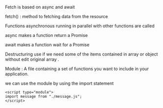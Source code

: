 Fetch is based on async and await

fetch() : method to fetching data from the resource  

Functions asynchronous  running in parallel with other functions are called 

async makes a function return a Promise

await makes a function wait for a Promise


Destructuring use if we need some of the items contained in array or object without edit original array .

Module : A file containing a set of functions you want to include in your application.

we can use the module  by using the import statement
```
<script type="module">
import message from "./message.js";
</script>
```
 
